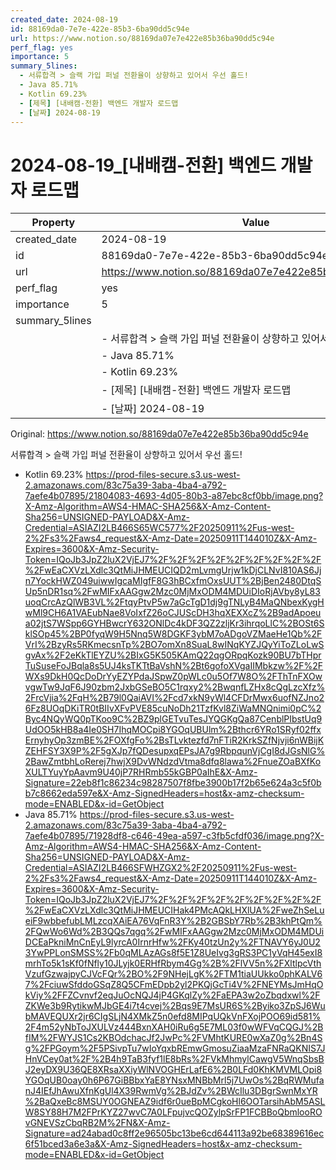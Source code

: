 ```yaml
---
created_date: 2024-08-19
id: 88169da0-7e7e-422e-85b3-6ba90dd5c94e
url: https://www.notion.so/88169da07e7e422e85b36ba90dd5c94e
perf_flag: yes
importance: 5
summary_5lines:
  - 서류합격 > 슬랙 가입 퍼널 전환율이 상향하고 있어서 우선 홀드!
  - Java 85.71%
  - Kotlin 69.23%
  - [제목] [내배캠-전환] 백엔드 개발자 로드맵
  - [날짜] 2024-08-19
---
```


# 2024-08-19_[내배캠-전환] 백엔드 개발자 로드맵

| Property | Value |
| --- | --- |
| created_date | 2024-08-19 |
| id | 88169da0-7e7e-422e-85b3-6ba90dd5c94e |
| url | https://www.notion.so/88169da07e7e422e85b36ba90dd5c94e |
| perf_flag | yes |
| importance | 5 |
| summary_5lines | |
|  | - 서류합격 > 슬랙 가입 퍼널 전환율이 상향하고 있어서 우선 홀드! |
|  | - Java 85.71% |
|  | - Kotlin 69.23% |
|  | - [제목] [내배캠-전환] 백엔드 개발자 로드맵 |
|  | - [날짜] 2024-08-19 |

Original: https://www.notion.so/88169da07e7e422e85b36ba90dd5c94e

서류합격 > 슬랙 가입 퍼널 전환율이 상향하고 있어서 우선 홀드!
- Kotlin 69.23%
  https://prod-files-secure.s3.us-west-2.amazonaws.com/83c75a39-3aba-4ba4-a792-7aefe4b07895/21804083-4693-4d05-80b3-a87ebc8cf0bb/image.png?X-Amz-Algorithm=AWS4-HMAC-SHA256&X-Amz-Content-Sha256=UNSIGNED-PAYLOAD&X-Amz-Credential=ASIAZI2LB466S65WC577%2F20250911%2Fus-west-2%2Fs3%2Faws4_request&X-Amz-Date=20250911T144010Z&X-Amz-Expires=3600&X-Amz-Security-Token=IQoJb3JpZ2luX2VjEJ7%2F%2F%2F%2F%2F%2F%2F%2F%2F%2FwEaCXVzLXdlc3QtMiJHMEUCIQD2mLvmgUrjw1kDjCLNvI810AS6Jjn7YockHWZ049uiwwIgcaMIgfF8G3hBCxfmOxsUUT%2BjBen2480DtqSUp5nDR1sq%2FwMIFxAAGgw2Mzc0MjMxODM4MDUiDIoRjAVby8yL83uoqCrcAzQlWB3VL%2FtqyPtvP5w7aGcTgD1dj9gTNLyB4MaQNbexKygHwMl9CH6A1VAEubNae8VoIxfZ26oCJUScDH3hqXEXXcZ%2B9adApoeua02jtS7WSpp6GYHBwcrY632ONlDc4kDF3QZ2zljKr3ihrqoLlC%2BOSt6SklSOp45%2BP0fyqW9H5Nnq5W8DGKF3ybM7oADgoVZMaeHe1Qb%2FVrI%2BzyRs5RKmecsnTp%2BO7omXn8SuaL8wINqKYZJQyYiToZLoLwSgvAx%2F2eKkTlEYZU%2BIxG5K505KAmQ22qgORpqKozk90BU7bTHprTuSuseFoJBqla8s5UJ4ksTKTtBaVshN%2Bt6gofoXVgaIIMbkzw%2F%2FWXs9DkH0QcDoDrYyEZYPdaJSpwZ0pWLc0u5Of7W8O%2FThTnFXOwvgwTw9JqF6J90zbm2JxbGSeBO5C1rqxy2%2BwqnfLZHx8cQgLzcXfz%2FrcVjia%2FqH%2B79l0QaiAVI%2Fcd7xkN9yWl4CFDrMwx6uofNZJno26Fz8UOqDKiTR0tBIIvXFvPVE85cuNoDh21TzfKvl8ZiWaMNQnimi0pC%2Byc4NQyWQ0pTKoo9C%2BZ9plGETvuTesJYQGKgQa87CenblPIbstUq9UdOO5kHB8a4Ie0SH7IhqMOCpi8YGOqUBUlm%2Bthcr6YRo1SRyf02ffxErnyhyOp3zmBE%2FOXfgFo%2BsTLvktezfd7nFTiR2KrkSZfNjvji6nWBijKZEHFSY3X9P%2F5gXJp7fQDesupxqEPsJA7g9RbpqunVjCgI8dJGsNlG%2BawZmtbhLoRerej7hwjX9DvWNdzdVtma8dfq8lawa%2FnueZOaBXfKoXULTYuyYpAavm9U40jP7RHRmb55kGBP0aIhE&X-Amz-Signature=22eb8f1c86234c98287507f8fbe3900b17f2b65e624a3c5f0bb7c8662eda597e&X-Amz-SignedHeaders=host&x-amz-checksum-mode=ENABLED&x-id=GetObject
- Java 85.71%
  https://prod-files-secure.s3.us-west-2.amazonaws.com/83c75a39-3aba-4ba4-a792-7aefe4b07895/71928df8-c646-49ea-a597-c3fb5cfdf036/image.png?X-Amz-Algorithm=AWS4-HMAC-SHA256&X-Amz-Content-Sha256=UNSIGNED-PAYLOAD&X-Amz-Credential=ASIAZI2LB466SFWHZGX2%2F20250911%2Fus-west-2%2Fs3%2Faws4_request&X-Amz-Date=20250911T144010Z&X-Amz-Expires=3600&X-Amz-Security-Token=IQoJb3JpZ2luX2VjEJ7%2F%2F%2F%2F%2F%2F%2F%2F%2F%2FwEaCXVzLXdlc3QtMiJHMEUCIHak4PMcAQkLHXlUA%2FweZhSeLueiF9wbbefubLMLzcqXAiEA76VqFnR3Y%2B2GBSbY7Rb%2B3khPtQm%2FQwWo6Wd%2B3QQs7qgq%2FwMIFxAAGgw2Mzc0MjMxODM4MDUiDCEaPkniMnCnEyL9lyrcA0IrnrHfw%2FKy40tzUn2y%2FTNAVY6yJ0U23YwPPLonSMSS%2Fb0qMLAzAGs8f5E1Z8UeIvg3gRS3PC1yVqH45exI8mrhTo5k1sKf0fNfly10JLyjk0ERHfRbym4Gg%2B%2FlVV5n%2FXltlpcVthVzufGzwajpyCJVcFQr%2BO%2F9NHejLgK%2FTM1tiaUUkko0phKALV67%2FciuwSfddoGSqZ8Q5CFmEDpb2yl2PKQjGcTi4V%2FNEYMsJmHqOkViy%2FFZCvnvf2eqJuOcNQJ4jP4GKqlZy%2FaEPA3w2oZbqdxwl%2FZKWe3b9RytikwMJbGE4i7t4cvej%2Bqs9E7MsUR6S%2Byiko3ZpSJ6WubMAVEQUXr2jr6CIgSLjN4XMkZ5n0efd8MIPqUQkVnFXojPOO69id581%2F4m52yNbToJXULVz444BxnXAH0iRu6g5E7ML03f0wWFVqCQGJ%2BfIM%2FWYJS1Cs2KBOdchacJf2JwPc%2FVMhtKURE0wXaZ0g%2Bn4Sg%2FPGoym%2F5PSivpTu7wIoYqxbREmwGmosuZiaaMzaFNRaQKNIS7JHnVCey0at%2F%2B4h9TaB3fyf1lE8bRs%2FVkMhmylCawgV5WnqSbsBJ2eyDX9U36QE8XRsaXXiyWlNVOGHErLafE6%2B0LFd0KhKMVMLOpi8YGOqUB0oay0h6P67GiBBbxYaE8YNsxMNBbMrl5j7UwOs%2BqRWMufanJ4IEfJhAwuXfnKgUl4X39RwmVg%2BJdZv%2BWcIlu3DBgrSwnMxYR%2BaQxeBc8MSUY0OGNEAZ9idf6r0ueBpMCgkoHl6OOTarsihAbM5ASLW8SY88H7M2FPrKYZ27wvC7A0LFpujvcQOZylpSrFP1FCBBoQbmlooROvGNEVSzCbqRB2M%2FN&X-Amz-Signature=ad24abad0c8ff2e96505bc13be6cd644113a92be68389616ec6f51bced3a6e3a&X-Amz-SignedHeaders=host&x-amz-checksum-mode=ENABLED&x-id=GetObject
